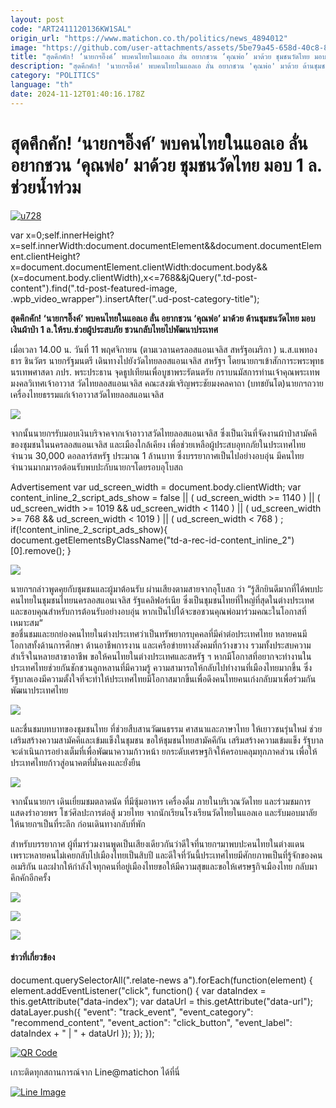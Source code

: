 ```yaml
---
layout: post
code: "ART2411120136KW1SAL"
origin_url: "https://www.matichon.co.th/politics/news_4894012"
image: "https://github.com/user-attachments/assets/5be79a45-658d-40c8-8aae-22eb8f0bf077"
title: "สุดคึกคัก! ‘นายกฯอิ๊งค์’ พบคนไทยในแอลเอ ลั่น อยากชวน ‘คุณพ่อ’ มาด้วย ชุมชนวัดไทย มอบ 1 ล. ช่วยน้ำท่วม"
description: "สุดคึกคัก! 'นายกฯอิ๊งค์' พบคนไทยในแอลเอ ลั่น อยากชวน 'คุณพ่อ' มาด้วย ด้านชุมชนวัดไทย มอบเงินผ้าป่า 1 ล.ให้รบ.ช่วยผู้ประสบภัย ชวนกลับไทยไปพัฒนาประเทศ"
category: "POLITICS"
language: "th"
date: 2024-11-12T01:40:16.178Z
---
```


# สุดคึกคัก! ‘นายกฯอิ๊งค์’ พบคนไทยในแอลเอ ลั่น อยากชวน ‘คุณพ่อ’ มาด้วย ชุมชนวัดไทย มอบ 1 ล. ช่วยน้ำท่วม

[![](https://www.matichon.co.th/wp-content/uploads/2024/11/u728.jpg "u728")](https://www.matichon.co.th/wp-content/uploads/2024/11/u728.jpg)

var x=0;self.innerHeight?x=self.innerWidth:document.documentElement&&document.documentElement.clientHeight?x=document.documentElement.clientWidth:document.body&&(x=document.body.clientWidth),x<=768&&jQuery(".td-post-content").find(".td-post-featured-image, .wpb\_video\_wrapper").insertAfter(".ud-post-category-title");

**สุดคึกคัก! ‘นายกฯอิ๊งค์’ พบคนไทยในแอลเอ ลั่น อยากชวน ‘คุณพ่อ’ มาด้วย ด้านชุมชนวัดไทย มอบเงินผ้าป่า 1 ล.ให้รบ.ช่วยผู้ประสบภัย ชวนกลับไทยไปพัฒนาประเทศ**

เมื่อเวลา 14.00 น. วันที่ 11 พฤศจิกายน (ตามเวลานครลอสแอนเจลิส สหรัฐอเมริกา ) น.ส.แพทองธาร ชินวัตร นายกรัฐมนตรี เดินทางไปยังวัดไทยลอสแอนเจลิส สหรัฐฯ โดยนายกฯเข้าสักการะพระพุทธนรเทพศาสดา ภปร. พระประธาน จุดธูปเทียนเพื่อบูชาพระรัตนตรัย กราบนมัสการท่านเจ้าคุณพระเทพมงคลวิเทศเจ้าอาวาส วัดไทยลอสแอนเจลิส คณะสงฆ์เจริญพระชัยมงคลคาถา (บทชยันโต)นายกฯถวายเครื่องไทยธรรมแก่เจ้าอาวาสวัดไทยลอสแอนเจลิส

![](https://www.matichon.co.th/wp-content/uploads/2024/11/SPM_3774_0-1024x683.jpg)

จากนั้นนายกฯรับมอบเงินบริจาคจากเจ้าอาวาสวัดไทยลอสแอนเจลิส ซึ่งเป็นเงินที่จัดงานผ้าป่าสามัคคีของชุมชนในนครลอสแอนเจลิส และเมืองใกล้เคียง เพื่อช่วยเหลือผู้ประสบอุทกภัยในประเทศไทย จำนวน 30,000 ดอลลาร์สหรัฐ ประมาณ 1 ล้านบาท ซึ่งบรรยากาศเป็นไปอย่างอบอุ่น มีคนไทยจำนวนมากมารอต้อนรับพบปะกับนายกฯโดยรอบอุโบสถ

Advertisement var ud\_screen\_width = document.body.clientWidth; var content\_inline\_2\_script\_ads\_show = false || ( ud\_screen\_width >= 1140 ) || ( ud\_screen\_width >= 1019 && ud\_screen\_width < 1140 ) || ( ud\_screen\_width >= 768 && ud\_screen\_width < 1019 ) || ( ud\_screen\_width < 768 ) ; if(!content\_inline\_2\_script\_ads\_show){ document.getElementsByClassName("td-a-rec-id-content\_inline\_2")\[0\].remove(); }

![](https://www.matichon.co.th/wp-content/uploads/2024/11/BEZ_7657_0-683x1024.jpg)

นายกฯกล่าวพูดคุยกับชุมชนและผู้มาต้อนรับ ผ่านเสียงตามสายจากอุโบสถ ว่า “รู้สึกยินดีมากที่ได้พบปะคนไทยในชุมชนไทยนครลอสแอนเจลิส รัฐแคลิฟอร์เนีย ซึ่งเป็นชุมชนไทยที่ใหญ่ที่สุดในต่างประเทศ และขอบคุณสำหรับการต้อนรับอย่างอบอุ่น หากเป็นไปได้จะขอชวนคุณพ่อมาร่วมคณะในโอกาสที่เหมาะสม“  
ขอชื่นชมและยกย่องคนไทยในต่างประเทศว่าเป็นทรัพยากรบุคคลที่มีค่าต่อประเทศไทย หลายคนมีโอกาสทั้งด้านการศึกษา ด้านอาชีพการงาน และเครือข่ายทางสังคมที่กว้างขวาง รวมทั้งประสบความสำเร็จในหลายสาขาอาชีพ ขอให้คนไทยในต่างประเทศและสหรัฐ ฯ หากมีโอกาสที่อยากจะทำงานในประเทศไทยช่วยกันชักชวนลูกหลานที่มีความรู้ ความสามารถให้กลับไปทำงานที่เมืองไทยมากขึ้น ซึ่งรัฐบาลเองมีความตั้งใจที่จะทำให้ประเทศไทยมีโอกาสมากขึ้นเพื่อดึงคนไทยคนเก่งกลับมาเพื่อร่วมกันพัฒนาประเทศไทย

![](https://www.matichon.co.th/wp-content/uploads/2024/11/ยู2-1024x683.jpg)

และชื่นชมบทบาทของชุมชนไทย ที่ช่วยสืบสานวัฒนธรรม ศาสนาและภาษาไทย ให้เยาวชนรุ่นใหม่ ช่วยเสริมสร้างความสามัคคีและเข้มแข็งในชุมชน ขอให้ชุมชนไทยสามัคคีกัน เสริมสร้างความเข้มแข็ง รัฐบาลจะดำเนินการอย่างเต็มที่เพื่อพัฒนาความก้าวหน้า ยกระดับเศรษฐกิจให้ครอบคลุมทุกภาคส่วน เพื่อให้ประเทศไทยก้าวสู่อนาคตที่มั่นคงและยั่งยืน

![](https://www.matichon.co.th/wp-content/uploads/2024/11/ยู1-1024x683.jpg)

จากนั้นนายกฯ เดินเยี่ยมชมตลาดนัด ที่มีซุ้มอาหาร เครื่องดื่ม ภายในบริเวณวัดไทย และร่วมชมการแสดงรำอวยพร โชว์ศิลปะการต่อสู้ มวยไทย จากนักเรียนโรงเรียนวัดไทยในแอลเอ และรับมอบมาลัยให้นายกฯเป็นที่ระลึก ก่อนเดินทางกลับที่พัก

สำหรับบรรยากาศ ผู้ที่มาร่วมงานพูดเป็นเสียงเดียวกันว่าดีใจที่นายกฯมาพบปะคนไทยในต่างแดน เพราะหลายคนไม่เคยกลับไปเมืองไทยเป็นสิบปี และดีใจที่วันนี้ประเทศไทยมีศักยภาพเป็นที่รู้จักของคนอเมริกัน และฝากให้กำลังใจทุกคนที่อยู่เมืองไทยขอให้มีความสุขและขอให้เศรษฐกิจเมืองไทย กลับมาคึกคักอีกครั้ง

![](https://www.matichon.co.th/wp-content/uploads/2024/11/ยู3-1024x682.jpg)

![](https://www.matichon.co.th/wp-content/uploads/2024/11/ยู4-1024x682.jpg)

![](https://www.matichon.co.th/wp-content/uploads/2024/11/ยู5-1024x683.jpg)

#### ข่าวที่เกี่ยวข้อง

document.querySelectorAll(".relate-news a").forEach(function(element) { element.addEventListener("click", function() { var dataIndex = this.getAttribute("data-index"); var dataUrl = this.getAttribute("data-url"); dataLayer.push({ "event": "track\_event", "event\_category": "recommend\_content", "event\_action": "click\_button", "event\_label": dataIndex + " | " + dataUrl }); }); });

[![QR Code](https://www.matichon.co.th/wp-content/uploads/2023/07/wob1371z.jpg)](https://lin.ee/ht0nDxX)

เกาะติดทุกสถานการณ์จาก Line@matichon ได้ที่นี่

[![Line Image](https://www.matichon.co.th/wp-content/uploads/2023/07/th.png)](https://lin.ee/ht0nDxX)